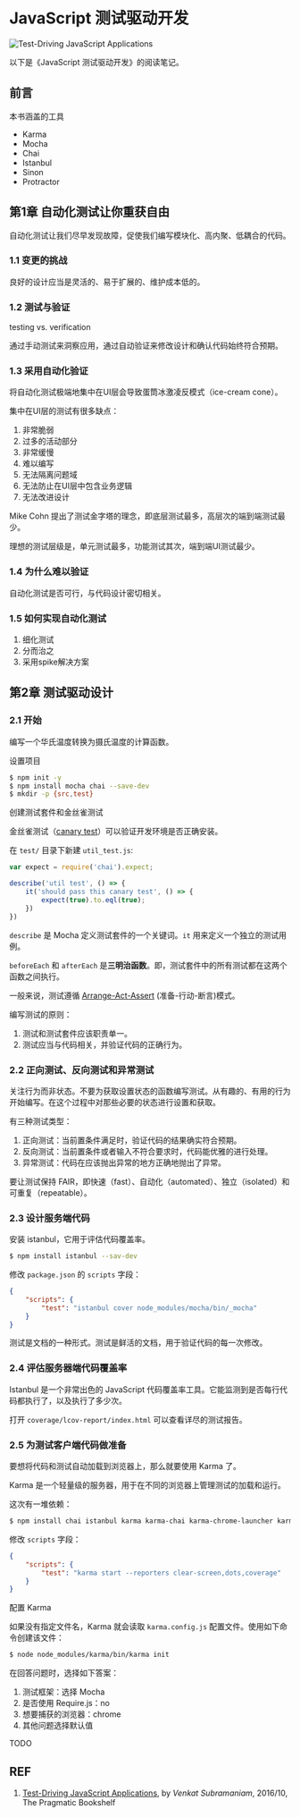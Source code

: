 # JavaScript 测试驱动开发

![Test-Driving JavaScript Applications][2]

以下是《JavaScript 测试驱动开发》的阅读笔记。

## 前言

本书涵盖的工具

- Karma
- Mocha
- Chai
- Istanbul
- Sinon
- Protractor

## 第1章 自动化测试让你重获自由

自动化测试让我们尽早发现故障，促使我们编写模块化、高内聚、低耦合的代码。

### 1.1 变更的挑战

良好的设计应当是灵活的、易于扩展的、维护成本低的。

### 1.2 测试与验证

testing vs. verification

通过手动测试来洞察应用，通过自动验证来修改设计和确认代码始终符合预期。

### 1.3 采用自动化验证

将自动化测试极端地集中在UI层会导致蛋筒冰激凌反模式（ice-cream cone）。

集中在UI层的测试有很多缺点：

1. 非常脆弱
1. 过多的活动部分
1. 非常缓慢
1. 难以编写
1. 无法隔离问题域
1. 无法防止在UI层中包含业务逻辑
1. 无法改进设计

Mike Cohn 提出了测试金字塔的理念，即底层测试最多，高层次的端到端测试最少。

理想的测试层级是，单元测试最多，功能测试其次，端到端UI测试最少。

### 1.4 为什么难以验证

自动化测试是否可行，与代码设计密切相关。

### 1.5 如何实现自动化测试

1. 细化测试
1. 分而治之
1. 采用spike解决方案

## 第2章 测试驱动设计

### 2.1 开始

编写一个华氏温度转换为摄氏温度的计算函数。

设置项目

```sh
$ npm init -y
$ npm install mocha chai --save-dev 
$ mkdir -p {src,test}
```

创建测试套件和金丝雀测试

金丝雀测试（[canary test][4]）可以验证开发环境是否正确安装。

在 `test/` 目录下新建 `util_test.js`:

```js
var expect = require('chai').expect;

describe('util test', () => {
    it('should pass this canary test', () => {
        expect(true).to.eql(true);
    })
})
```

`describe` 是 Mocha 定义测试套件的一个关键词。`it` 用来定义一个独立的测试用例。

`beforeEach` 和 `afterEach` 是**三明治函数**。即，测试套件中的所有测试都在这两个函数之间执行。

一般来说，测试遵循 [Arrange-Act-Assert][5] (准备-行动-断言)模式。

编写测试的原则：

1. 测试和测试套件应该职责单一。
1. 测试应当与代码相关，并验证代码的正确行为。

### 2.2 正向测试、反向测试和异常测试

关注行为而非状态。不要为获取设置状态的函数编写测试。从有趣的、有用的行为开始编写。在这个过程中对那些必要的状态进行设置和获取。

有三种测试类型：

1. 正向测试：当前置条件满足时，验证代码的结果确实符合预期。
1. 反向测试：当前置条件或者输入不符合要求时，代码能优雅的进行处理。
1. 异常测试：代码在应该抛出异常的地方正确地抛出了异常。

要让测试保持 FAIR，即快速（fast）、自动化（automated）、独立（isolated）和可重复（repeatable）。

### 2.3 设计服务端代码

安装 istanbul，它用于评估代码覆盖率。

```sh
$ npm install istanbul --sav-dev
```

修改 `package.json` 的 `scripts` 字段：

```json
{
    "scripts": {
        "test": "istanbul cover node_modules/mocha/bin/_mocha"
    }
}
```

测试是文档的一种形式。测试是鲜活的文档，用于验证代码的每一次修改。

### 2.4 评估服务器端代码覆盖率

Istanbul 是一个非常出色的 JavaScript 代码覆盖率工具。它能监测到是否每行代码都执行了，以及执行了多少次。

打开 `coverage/lcov-report/index.html` 可以查看详尽的测试报告。

### 2.5 为测试客户端代码做准备

要想将代码和测试自动加载到浏览器上，那么就要使用 Karma 了。

Karma 是一个轻量级的服务器，用于在不同的浏览器上管理测试的加载和运行。

这次有一堆依赖：

```sh
$ npm install chai istanbul karma karma-chai karma-chrome-launcher karma-clear-screen-reporter karma-cli karma-coverage karma-mocha mocha --save-dev
```

修改 `scripts` 字段：

```json
{
    "scripts": {
        "test": "karma start --reporters clear-screen,dots,coverage"
    }
}
```

配置 Karma

如果没有指定文件名，Karma 就会读取 `karma.config.js` 配置文件。使用如下命令创建该文件：

```sh
$ node node_modules/karma/bin/karma init
```

在回答问题时，选择如下答案：

1. 测试框架：选择 Mocha
1. 是否使用 Require.js：no
1. 想要捕获的浏览器：chrome
1. 其他问题选择默认值



TODO

## REF

1. [Test-Driving JavaScript Applications][1], by *Venkat Subramaniam*, 2016/10, The Pragmatic Bookshelf

[1]: https://pragprog.com/book/vsjavas/test-driving-javascript-applications "Test-Driving JavaScript Applications"
[2]: https://imagery.pragprog.com/products/472/vsjavas_xlargecover.jpg "Book Cover"
[3]: https://www.ituring.com.cn/book/1920 "JavaScript 测试驱动开发"
[4]: https://dzone.com/articles/canary-tests "canary tests"
[5]: http://wiki.c2.com/?ArrangeActAssert "Arrange Act Assert"
